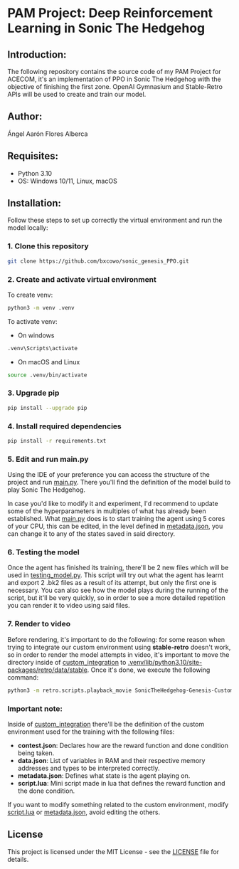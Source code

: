 # PAM Project: Deep Reinforcement Learning in Sonic The Hedgehog

## Introduction:
The following repository contains the source code of my PAM Project for ACECOM, it's an implementation of PPO in Sonic The Hedgehog with the objective of finishing the first zone.
OpenAI Gymnasium and Stable-Retro APIs will be used to create and train our model.

## Author:
Ángel Aarón Flores Alberca

## Requisites:
* Python 3.10
* OS: Windows 10/11, Linux, macOS

## Installation:
Follow these steps to set up correctly the virtual environment and run the model locally:

### 1. Clone this repository
```bash
git clone https://github.com/bxcowo/sonic_genesis_PPO.git
```

### 2. Create and activate virtual environment
To create venv:
```bash
python3 -m venv .venv
```
To activate venv:
- On windows
```bash
.venv\Scripts\activate
```
- On macOS and Linux
```bash
source .venv/bin/activate
```

### 3. Upgrade pip
```bash
pip install --upgrade pip
```

### 4. Install required dependencies
```bash
pip install -r requirements.txt
```

### 5. Edit and run main.py
Using the IDE of your preference you can access the structure of the project and run [main.py](main.py).
There you'll find the definition of the model build to play Sonic The Hedgehog. 

In case you'd like to modify it and experiment, I'd recommend to update some of the hyperparameters in multiples of what has already been established.
What [main.py](main.py) does is to start training the agent using 5 cores of your CPU, this can be edited, in the level defined in [metadata.json](custom_integration/SonicTheHedgehog-Genesis-Custom/metadata.json), you can change it to any of the states saved in said directory.

### 6. Testing the model
Once the agent has finished its training, there'll be 2 new files which will be used in [testing_model.py](testing_model.py).
This script will try out what the agent has learnt and export 2 .bk2 files as a result of its attempt, but only the first one is necessary.
You can also see how the model plays during the running of the script, but it'll be very quickly, so in order to see a more detailed repetition you can render it to video using said files. 

### 7. Render to video
Before rendering, it's important to do the following: for some reason when trying to integrate our custom environment using **stable-retro** doesn't work, so in order to render the model attempts in video, it's important to move the directory inside of [custom_integration](custom_integration) to [.venv/lib/python3.10/site-packages/retro/data/stable](.venv/lib/python3.10/site-packages/retro/data/stable).
Once it's done, we execute the following command:
```bash
python3 -m retro.scripts.playback_movie SonicTheHedgehog-Genesis-Custom-[Selected zone].[Selected act]-000000.bk2
```

### Important note:
Inside of [custom_integration](custom_integration) there'll be the definition of the custom environment used for the training with the following files:
* **contest.json**: Declares how are the reward function and done condition being taken. 
* **data.json**: List of variables in RAM and their respective memory addresses and types to be interpreted correctly.
* **metadata.json**: Defines what state is the agent playing on.
* **script.lua**: Mini script made in lua that defines the reward function and the done condition.

If you want to modify something related to the custom environment, modify [script.lua](custom_integration/SonicTheHedgehog-Genesis-Custom/script.lua) or [metadata.json](custom_integration/SonicTheHedgehog-Genesis-Custom/metadata.json), avoid editing the others.

## License
This project is licensed under the MIT License - see the [LICENSE](LICENSE) file for details.

